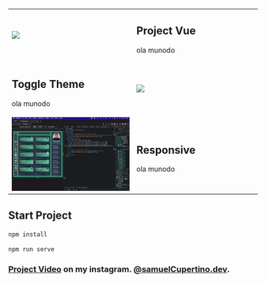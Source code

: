 <table>
    <tr>
        <td width="49.9%">
          <img src="public/images/run-toggle-theme.gif" />
        </td>
        <td width="49.9%">
          <h2>Project Vue</h2>
          <p>ola munodo</p>
        </td>
    </tr>
    <tr>
        <td width="49.9%">
          <h2>Toggle Theme</h2>
          <p>ola munodo</p>
        </td>
        <td width="49.9%">
          <img src="public/images/run-fluid-responsive.gif" />
        </td>
    </tr>
    <tr>
        <td width="49.9%">
          <img src="public/images/run-infinite-responsive.gif" />
        </td>
        <td width="49.9%">
          <h2>Responsive</h2>
          <p>ola munodo</p>
        </td>
    </tr>
</table>

## Start Project
```
npm install
```
```
npm run serve
```

### [Project Video](https://www.instagram.com/p/CaHVBMhOL_s) on my instagram. [@samuelCupertino.dev](https://www.instagram.com/samuelcupertino.dev).
